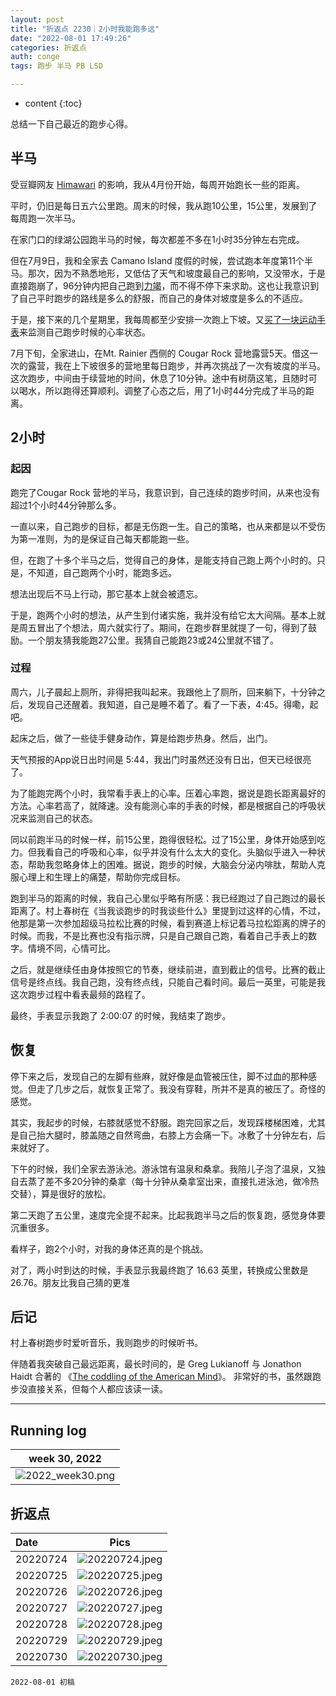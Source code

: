 ```yaml
---
layout: post
title: "折返点 2230｜2小时我能跑多远"
date: "2022-08-01 17:49:26"
categories: 折返点
auth: conge
tags: 跑步 半马 PB LSD

---
```

* content
{:toc}

总结一下自己最近的跑步心得。

## 半马

受豆瓣网友 [Himawari](https://www.douban.com/people/218484264/) 的影响，我从4月份开始，每周开始跑长一些的距离。

平时，仍旧是每日五六公里跑。周末的时候，我从跑10公里，15公里，发展到了每周跑一次半马。




在家门口的绿湖公园跑半马的时候，每次都差不多在1小时35分钟左右完成。

但在7月9日，我和全家去 Camano Island 度假的时候，尝试跑本年度第11个半马。那次，因为不熟悉地形，又低估了天气和坡度最自己的影响，又没带水，于是直接跑崩了，96分钟内把自己跑到[力竭](https://conge.github.io/2022/07/12/ReturnPoint-exhausted/)，而不得不停下来求助。这也让我意识到了自己平时跑步的路线是多么的舒服，而自己的身体对坡度是多么的不适应。

于是，接下来的几个星期里，我每周都至少安排一次跑上下坡。又[买了一块运动手表](https://conge.github.io/2022/07/16/ReturnPoint-garmin/)来监测自己跑步时候的心率状态。

7月下旬，全家进山，在Mt. Rainier 西侧的 Cougar Rock 营地露营5天。借这一次的露营，我在上下坡很多的营地里每日跑步，并再次挑战了一次有坡度的半马。这次跑步，中间由于续营地的时间，休息了10分钟。途中有树荫这笔，且随时可以喝水，所以跑得还算顺利。调整了心态之后，用了1小时44分完成了半马的距离。

## 2小时

### 起因

跑完了Cougar Rock 营地的半马，我意识到，自己连续的跑步时间，从来也没有超过1个小时44分钟那么多。

一直以来，自己跑步的目标，都是无伤跑一生。自己的策略，也从来都是以不受伤为第一准则，为的是保证自己每天都能跑一些。

但，在跑了十多个半马之后，觉得自己的身体，是能支持自己跑上两个小时的。只是，不知道，自己跑两个小时，能跑多远。

想法出现后不马上行动，那它基本上就会被遗忘。

于是，跑两个小时的想法，从产生到付诸实施，我并没有给它太大间隔。基本上就是周五冒出了个想法，周六就实行了。期间，在跑步群里就提了一句，得到了鼓励。一个朋友猜我能跑27公里。我猜自己能跑23或24公里就不错了。

### 过程

周六，儿子晨起上厕所，非得把我叫起来。我跟他上了厕所，回来躺下，十分钟之后，发现自己还醒着。我知道，自己是睡不着了。看了一下表，4:45。得嘞，起吧。

起床之后，做了一些徒手健身动作，算是给跑步热身。然后，出门。

天气预报的App说日出时间是 5:44，我出门时虽然还没有日出，但天已经很亮了。

为了能跑完两个小时，我常看手表上的心率。压着心率跑，据说是跑长距离最好的方法。心率若高了，就降速。没有能测心率的手表的时候，都是根据自己的呼吸状况来监测自己的状态。

同以前跑半马的时候一样，前15公里，跑得很轻松。过了15公里，身体开始感到吃力。但我看自己的呼吸和心率，似乎并没有什么太大的变化。头脑似乎进入一种状态，帮助我忽略身体上的困难。据说，跑步的时候，大脑会分泌内啡肽，帮助人克服心理上和生理上的痛楚，帮助你完成目标。

跑到半马的距离的时候，我自己心里似乎略有所感：我已经跑过了自己跑过的最长距离了。村上春树在《当我谈跑步的时我谈些什么》里提到过这样的心情，不过，他那是第一次参加超级马拉松比赛的时候，看到赛道上标记着马拉松距离的牌子的时候。而我，不是比赛也没有指示牌，只是自己跟自己跑，看着自己手表上的数字。情境不同，心情可比。

之后，就是继续任由身体按照它的节奏，继续前进，直到截止的信号。比赛的截止信号是终点线。我自己跑，没有终点线，只能自己看时间。最后一英里，可能是我这次跑步过程中看表最频的路程了。

最终，手表显示我跑了 2:00:07 的时候，我结束了跑步。

## 恢复

停下来之后，发现自己的左脚有些麻，就好像是血管被压住，脚不过血的那种感觉。但走了几步之后，就恢复正常了。我没有穿鞋，所并不是真的被压了。奇怪的感觉。

其实，我起步的时候，右膝就感觉不舒服。跑完回家之后，发现踩楼梯困难，尤其是自己抬大腿时，膝盖随之自然弯曲，右膝上方会痛一下。冰敷了十分钟左右，后来就好了。

下午的时候，我们全家去游泳池。游泳馆有温泉和桑拿。我陪儿子泡了温泉，又独自去蒸了差不多20分钟的桑拿（每十分钟从桑拿室出来，直接扎进泳池，做冷热交替），算是很好的放松。

第二天跑了五公里，速度完全提不起来。比起我跑半马之后的恢复跑，感觉身体要沉重很多。

看样子，跑2个小时，对我的身体还真的是个挑战。

对了，两小时到达的时候，手表显示我最终跑了 16.63 英里，转换成公里数是26.76。朋友比我自己猜的更准

## 后记

村上春树跑步时爱听音乐，我则跑步的时候听书。

伴随着我突破自己最远距离，最长时间的，是 Greg Lukianoff 与 Jonathon Haidt 合著的 《[The coddling of the American Mind](https://book.douban.com/comment/3254942476)》。 非常好的书，虽然跟跑步没直接关系，但每个人都应该读一读。

----

## Running log

|week 30, 2022|
|:----:|
|![2022_week30.png](https://s2.loli.net/2022/08/02/tGbKqvXrCfM3zRy.png)|


## 折返点

|Date|Pics|
|:----|:----:|
|20220724|![20220724.jpeg](https://s2.loli.net/2022/08/02/XjywaxbI8crlOQd.jpg) |
|20220725|![20220725.jpeg](https://s2.loli.net/2022/08/02/YdCWeBAaR1JU5QF.jpg) |
|20220726|![20220726.jpeg](https://s2.loli.net/2022/08/02/56h1WlHMKFCiAd7.jpg) |
|20220727|![20220727.jpeg](https://s2.loli.net/2022/08/02/3LMGou9yrOgIPjh.jpg) |
|20220728|![20220728.jpeg](https://s2.loli.net/2022/08/02/6UDR7alGu2TmCPS.jpg) |
|20220729|![20220729.jpeg](https://s2.loli.net/2022/08/02/oR5cZSuTgkEr9tF.jpg) |
|20220730|![20220730.jpeg](https://s2.loli.net/2022/08/02/EHZkFQxJBsabRud.jpg) |


```
2022-08-01 初稿
```
